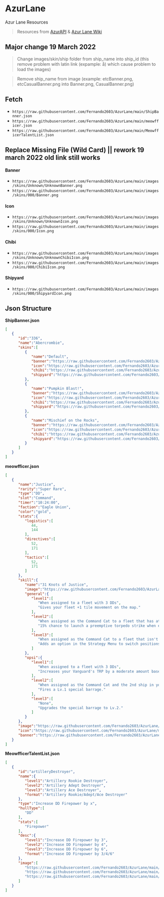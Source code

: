 # AzurLane
Azur Lane Resources
>Resources from [AzurAPI](https://github.com/AzurAPI/azurapi-js-setup) & [Azur Lane Wiki](https://azurlane.koumakan.jp)

## Major change 19 March 2022
>Change images/skin/ship folder from ship_name into ship_id (this remove problem with latin link (expample: å) which cause problem to load the images)

>Remove ship_name from image (example: etcBanner.png, etcCasualBanner.png into Banner.png, CasualBanner.png)

## Fetch
- `https://raw.githubusercontent.com/Fernando2603/AzurLane/main/ShipBanner.json`
- `https://raw.githubusercontent.com/Fernando2603/AzurLane/main/meowfficer.json`
- `https://raw.githubusercontent.com/Fernando2603/AzurLane/main/MeowfficerTalentList.json`


## Replace Missing File (Wild Card) || rework 19 march 2022 old link still works
#### Banner
- `https://raw.githubusercontent.com/Fernando2603/AzurLane/main/images/skins/Unknown/UnknownBanner.png`
- `https://raw.githubusercontent.com/Fernando2603/AzurLane/main/images/skins/000/Banner.png`
#### Icon
- `https://raw.githubusercontent.com/Fernando2603/AzurLane/main/images/skins/Unknown/UnknownIcon.png`
- `https://raw.githubusercontent.com/Fernando2603/AzurLane/main/images/skins/000/Icon.png`
#### Chibi
- `https://raw.githubusercontent.com/Fernando2603/AzurLane/main/images/skins/Unknown/UnknownChibiIcon.png`
- `https://raw.githubusercontent.com/Fernando2603/AzurLane/main/images/skins/000/ChibiIcon.png`
#### Shipyard
- `https://raw.githubusercontent.com/Fernando2603/AzurLane/main/images/skins/000/ShipyardIcon.png`

## Json Structure
**ShipBanner.json**
```Json
[
   {
      "id":"336",
      "name":"Abercrombie",
      "skins":[
         {
            "name":"Default",
            "banner":"https://raw.githubusercontent.com/Fernando2603/AzurLane/main/images/skins/336/Banner.png",
            "icon":"https://raw.githubusercontent.com/Fernando2603/AzurLane/main/images/skins/336/Icon.png",
            "chibi":"https://raw.githubusercontent.com/Fernando2603/AzurLane/main/images/skins/336/ChibiIcon.png",
            "shipyard":"https://raw.githubusercontent.com/Fernando2603/AzurLane/main/images/skins/336/ShipyardIcon.png"
         },
         {
            "name":"Pumpkin Blast!",
            "banner":"https://raw.githubusercontent.com/Fernando2603/AzurLane/main/images/skins/336/HalloweenBanner.png",
            "icon":"https://raw.githubusercontent.com/Fernando2603/AzurLane/main/images/skins/336/HalloweenIcon.png",
            "chibi":"https://raw.githubusercontent.com/Fernando2603/AzurLane/main/images/skins/336/HalloweenChibiIcon.png",
            "shipyard":"https://raw.githubusercontent.com/Fernando2603/AzurLane/main/images/skins/336/HalloweenShipyardIcon.png"
         },
         {
            "name":"Mischief on the Rocks",
            "banner":"https://raw.githubusercontent.com/Fernando2603/AzurLane/main/images/skins/336/BunnyBanner.png",
            "icon":"https://raw.githubusercontent.com/Fernando2603/AzurLane/main/images/skins/336/BunnyIcon.png",
            "chibi":"https://raw.githubusercontent.com/Fernando2603/AzurLane/main/images/skins/336/BunnyChibiIcon.png",
            "shipyard":"https://raw.githubusercontent.com/Fernando2603/AzurLane/main/images/skins/336/BunnyShipyardIcon.png"
         }
      ]
   }
]
```


**meowfficer.json**
```Json
[
   {
      "name":"Justice",
      "rarity":"Super Rare",
      "type":"DD",
      "slot":"Command",
      "timer":"10:24:00",
      "faction":"Eagle Union",
      "color":"gold",
      "stats":{
         "logistics":[
            44,
            144
         ],
         "directives":[
            52,
            171
         ],
         "tactics":[
            52,
            171
         ]
      },
      "skill":{
         "name":"31 Knots of Justice",
         "image":"https://raw.githubusercontent.com/Fernando2603/AzurLane/main/images/skill/meowfficer/Justice.png",
         "general":{
            "level1":[
               "When assigned to a fleet with 3 DDs",
               "Gives your fleet +1 tile movement on the map."
            ],
            "level2":[
               "When assigned as the Command Cat to a fleet that has at least 1 DD",
               "15% chance to launch a preemptive torpedo strike when engaging any non-Boss fleet on the map."
            ],
            "level3":[
               "When assigned as the Command Cat to a fleet that isn't in combat and has at least 1 DD",
               "Adds an option in the Strategy Menu to switch positions with a friendly fleet in combat if it's directly adjacent to yours."
            ]
         },
         "opsi":{
            "level1":[
               "When assigned to a fleet with 3 DDs",
               "Increases your Vanguard's TRP by a moderate amount based on the Tactics stat."
            ],
            "level2":[
               "When assigned as the Command Cat and the 2nd ship in your Vanguard is a DD",
               "Fires a Lv.1 special barrage."
            ],
            "level3":[
               "None",
               "Upgrades the special barrage to Lv.2."
            ]
         }
      },
      "image":"https://raw.githubusercontent.com/Fernando2603/AzurLane/main/images/meowfficer/Justice/Justice.png",
      "icon":"https://raw.githubusercontent.com/Fernando2603/AzurLane/main/images/meowfficer/Justice/JusticeIcon.png",
      "banner":"https://raw.githubusercontent.com/Fernando2603/AzurLane/main/images/meowfficer/Justice/JusticeBanner.png"
   }
]
```


**MeowfficerTalentList.json**
```Json
[
   {
      "id":"artilleryDestroyer",
      "name":{
         "level1":"Artillery Rookie Destroyer",
         "level2":"Artillery Adept Destroyer",
         "level3":"Artillery Ace Destroyer",
         "format":"Artillery Rookie/Adept/Ace Destroyer"
      },
      "type":"Increase DD Firepower by x",
      "hullType":[
         "DD"
      ],
      "stats":[
         "Firepower"
      ],
      "desc":{
         "level1":"Increase DD Firepower by 3",
         "level2":"Increase DD Firepower by 4",
         "level3":"Increase DD Firepower by 6",
         "format":"Increase DD Firepower by 3/4/6"
      },
      "image":[
         "https://raw.githubusercontent.com/Fernando2603/AzurLane/main/images/talent/Destroyer_Firepower_1.png",
         "https://raw.githubusercontent.com/Fernando2603/AzurLane/main/images/talent/Destroyer_Firepower_2.png",
         "https://raw.githubusercontent.com/Fernando2603/AzurLane/main/images/talent/Destroyer_Firepower_3.png"
      ]
   }
]
```

